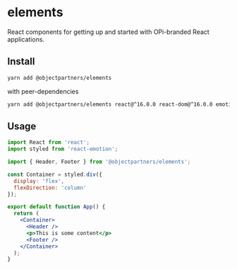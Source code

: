 # elements

React components for getting up and started with OPi-branded React applications.

## Install

```bash
yarn add @objectpartners/elements
```

with peer-dependencies

```bash
yarn add @objectpartners/elements react@^16.0.0 react-dom@^16.0.0 emotion react-emotion
```

## Usage

```jsx
import React from 'react';
import styled from 'react-emotion';

import { Header, Footer } from '@objectpartners/elements';

const Container = styled.div({
  display: 'flex',
  flexDirection: 'column'
});

export default function App() {
  return (
    <Container>
      <Header />
      <p>This is some content</p>
      <Footer />
    </Container>
  );
}
```
